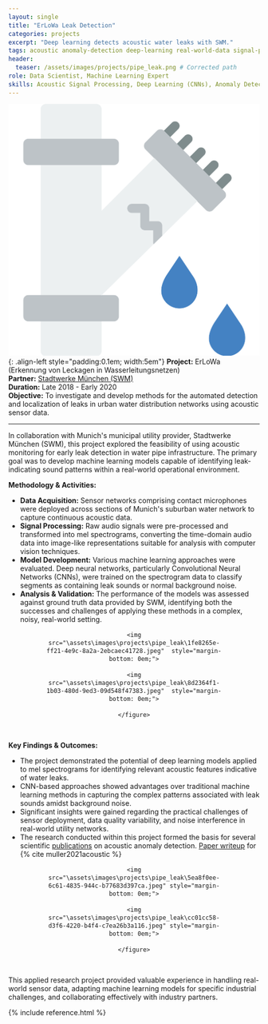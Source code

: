 ```yaml
---
layout: single
title: "ErLoWa Leak Detection"
categories: projects
excerpt: "Deep learning detects acoustic water leaks with SWM."
tags: acoustic anomaly-detection deep-learning real-world-data signal-processing
header:
  teaser: /assets/images/projects/pipe_leak.png # Corrected path
role: Data Scientist, Machine Learning Expert
skills: Acoustic Signal Processing, Deep Learning (CNNs), Anomaly Detection, Real-world Data Handling, Sensor Data Analysis, Industry Collaboration
---
```


![Leaking pipe icon](/assets/images/projects/pipe_leak.png){: .align-left style="padding:0.1em; width:5em"}
**Project:** ErLoWa (Erkennung von Leckagen in Wasserleitungsnetzen)<br>
**Partner:** [Stadtwerke München (SWM)](https://www.swm.de/)<br>
**Duration:** Late 2018 - Early 2020<br>
**Objective:** To investigate and develop methods for the automated detection and localization of leaks in urban water distribution networks using acoustic sensor data.<br>

---

In collaboration with Munich's municipal utility provider, Stadtwerke München (SWM), this project explored the feasibility of using acoustic monitoring for early leak detection in water pipe infrastructure. The primary goal was to develop machine learning models capable of identifying leak-indicating sound patterns within a real-world operational environment.

**Methodology & Activities:**

*   **Data Acquisition:** Sensor networks comprising contact microphones were deployed across sections of Munich's suburban water network to capture continuous acoustic data.
*   **Signal Processing:** Raw audio signals were pre-processed and transformed into mel spectrograms, converting the time-domain audio data into image-like representations suitable for analysis with computer vision techniques.
*   **Model Development:** Various machine learning approaches were evaluated. Deep neural networks, particularly Convolutional Neural Networks (CNNs), were trained on the spectrogram data to classify segments as containing leak sounds or normal background noise.
*   **Analysis & Validation:** The performance of the models was assessed against ground truth data provided by SWM, identifying both the successes and challenges of applying these methods in a complex, noisy, real-world setting.

<center>
    <figure class="half" style="max-width: 70%; text-align:center;">

    <img src="\assets\images\projects\pipe_leak\1fe8265e-ff21-4e9c-8a2a-2ebcaec41728.jpeg"  style="margin-bottom: 0em;">

    <img src="\assets\images\projects\pipe_leak\8d2364f1-1b03-480d-9ed3-09d548f47383.jpeg"  style="margin-bottom: 0em;">

    </figure>
</center><br>

**Key Findings & Outcomes:**

*   The project demonstrated the potential of deep learning models applied to mel spectrograms for identifying relevant acoustic features indicative of water leaks.
*   CNN-based approaches showed advantages over traditional machine learning methods in capturing the complex patterns associated with leak sounds amidst background noise.
*   Significant insights were gained regarding the practical challenges of sensor deployment, data quality variability, and noise interference in real-world utility networks.
*   The research conducted within this project formed the basis for several scientific [publications](/publications) on acoustic anomaly detection. [Paper writeup](/research/acoustic-leak-detection/) for {% cite muller2021acoustic %}

<center>
    <figure class="half" style="max-width: 70%; text-align:center;">

    <img src="\assets\images\projects\pipe_leak\5ea8f0ee-6c61-4835-944c-b77683d397ca.jpeg" style="margin-bottom: 0em;">

    <img src="\assets\images\projects\pipe_leak\cc01cc58-d3f6-4220-b4f4-c7ea26b3a116.jpeg" style="margin-bottom: 0em;">

    </figure>
</center><br>

This applied research project provided valuable experience in handling real-world sensor data, adapting machine learning models for specific industrial challenges, and collaborating effectively with industry partners.

{% include reference.html %}
